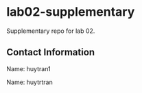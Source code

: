 # lab02-supplementary
Supplementary repo for lab 02.

## Contact Information

Name: huytran1

Name: huytrtran

